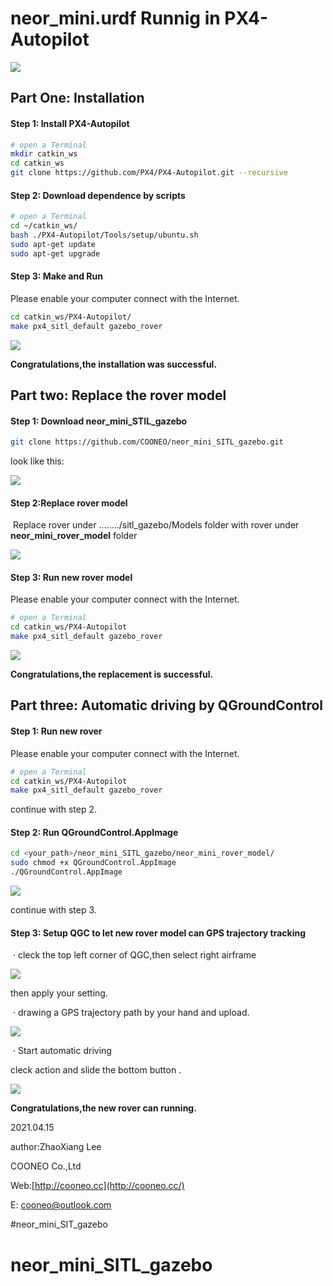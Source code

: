 # neor_mini.urdf Runnig in PX4-Autopilot

![](./pictures/neor_mini.gif)

## Part One: Installation

#### Step 1: Install PX4-Autopilot

```bash
# open a Terminal
mkdir catkin_ws
cd catkin_ws
git clone https://github.com/PX4/PX4-Autopilot.git --recursive
```

#### Step 2: Download dependence by scripts

```bash
# open a Terminal
cd ~/catkin_ws/
bash ./PX4-Autopilot/Tools/setup/ubuntu.sh              
sudo apt-get update
sudo apt-get upgrade
```

#### Step 3: Make and Run

Please enable your computer connect with the Internet.

```bash
cd catkin_ws/PX4-Autopilot/
make px4_sitl_default gazebo_rover
```

![](./pictures/Num07.png)

**Congratulations,the installation was successful.**



## Part two: Replace the rover model

#### Step 1: Download neor_mini_STIL_gazebo

```bash
git clone https://github.com/COONEO/neor_mini_SITL_gazebo.git
```

look like this:

![](./pictures/download.png)



#### Step 2:Replace rover model

​	Replace rover under ......../sitl_gazebo/Models folder with rover under **neor_mini_rover_model** folder

![](./pictures/cut_out.png)



#### Step 3: Run new rover model 

Please enable your computer connect with the Internet.

```bash
# open a Terminal
cd catkin_ws/PX4-Autopilot
make px4_sitl_default gazebo_rover
```

![](./pictures/neor_rover.png)

**Congratulations,the replacement is successful.**



## Part three: Automatic driving by QGroundControl

#### Step 1: Run new rover 

Please enable your computer connect with the Internet.

```bash
# open a Terminal
cd catkin_ws/PX4-Autopilot
make px4_sitl_default gazebo_rover
```

continue with step 2.

#### Step 2: Run QGroundControl.AppImage

```bash
cd <your_path>/neor_mini_SITL_gazebo/neor_mini_rover_model/
sudo chmod +x QGroundControl.AppImage
./QGroundControl.AppImage
```

![](./pictures/ready_to_fly.png)

continue with step 3.

#### Step 3: Setup QGC to let new rover model can GPS trajectory tracking

​	· cleck the top left corner of QGC,then select right airframe

![](/home/lee/pix4-autopilot与neor_mini结合/neor_mini_SITL_gazebo/pictures/select_airframe.png)

then apply your setting.

​	· drawing a GPS trajectory path by your hand and upload.

![](./pictures/add_waypoint.png)

​	· Start automatic driving

cleck action and slide the bottom button .

![](./pictures/start_run.png)

**Congratulations,the new rover can running.**





2021.04.15

 author:ZhaoXiang Lee

COONEO Co.,Ltd

Web:[http://cooneo.cc](http://cooneo.cc/)

E: [cooneo@outlook.com](mailto:cooneo@outlook.com)

#neor_mini_SIT_gazebo

# neor_mini_SITL_gazebo
